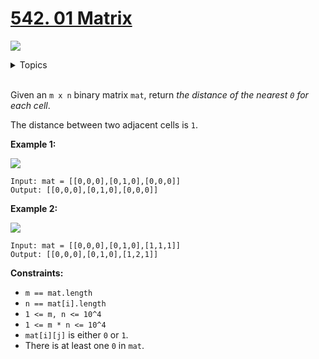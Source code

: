 # [542. 01 Matrix](https://leetcode-cn.com/problems/01-matrix/)

![](https://img.shields.io/badge/Difficulty-Medium-F8AF40.svg)

<details>
<summary>Topics</summary>

* [`Array`](https://leetcode.com/tag/array/)
* [`Dynamic Programming`](https://leetcode.com/tag/dynamic-programming/)
* [`Breadth-first Search`](https://leetcode.com/tag/breadth-first-search/)

</details>
<br />

Given an `m x n` binary matrix `mat`, return *the distance of the nearest `0` for each cell*.

The distance between two adjacent cells is `1`.

**Example 1:**

![](https://assets.leetcode.com/uploads/2021/04/24/01-1-grid.jpg)

```
Input: mat = [[0,0,0],[0,1,0],[0,0,0]]
Output: [[0,0,0],[0,1,0],[0,0,0]]
```

**Example 2:**

![](https://assets.leetcode.com/uploads/2021/04/24/01-2-grid.jpg)

```
Input: mat = [[0,0,0],[0,1,0],[1,1,1]]
Output: [[0,0,0],[0,1,0],[1,2,1]]
```

**Constraints:**

 + `m == mat.length`
 + `n == mat[i].length`
 + `1 <= m, n <= 10^4`
 + `1 <= m * n <= 10^4`
 + `mat[i][j]` is either `0` or `1`.
 + There is at least one `0` in `mat`.
